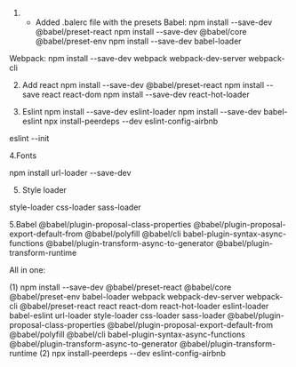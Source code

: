 1. * Added .balerc file with the presets
  Babel:
  npm install --save-dev @babel/preset-react
  npm install --save-dev @babel/core @babel/preset-env
  npm install --save-dev babel-loader

  Webpack:
  npm install --save-dev webpack webpack-dev-server webpack-cli

2. Add react
  npm install --save-dev @babel/preset-react
  npm install --save react react-dom
  npm install --save-dev react-hot-loader


3. Eslint
npm install --save-dev eslint-loader
npm install --save-dev babel-eslint
npx install-peerdeps --dev eslint-config-airbnb

 eslint --init

4.Fonts

npm install url-loader --save-dev

5. Style loader

style-loader css-loader sass-loader

5.Babel 
@babel/plugin-proposal-class-properties
@babel/plugin-proposal-export-default-from
@babel/polyfill
@babel/cli
babel-plugin-syntax-async-functions
@babel/plugin-transform-async-to-generator
@babel/plugin-transform-runtime



All in one: 

(1)
npm install --save-dev @babel/preset-react @babel/core @babel/preset-env babel-loader webpack webpack-dev-server webpack-cli @babel/preset-react react react-dom react-hot-loader eslint-loader babel-eslint url-loader style-loader css-loader sass-loader @babel/plugin-proposal-class-properties @babel/plugin-proposal-export-default-from @babel/polyfill @babel/cli babel-plugin-syntax-async-functions @babel/plugin-transform-async-to-generator @babel/plugin-transform-runtime
(2)
npx install-peerdeps --dev eslint-config-airbnb
